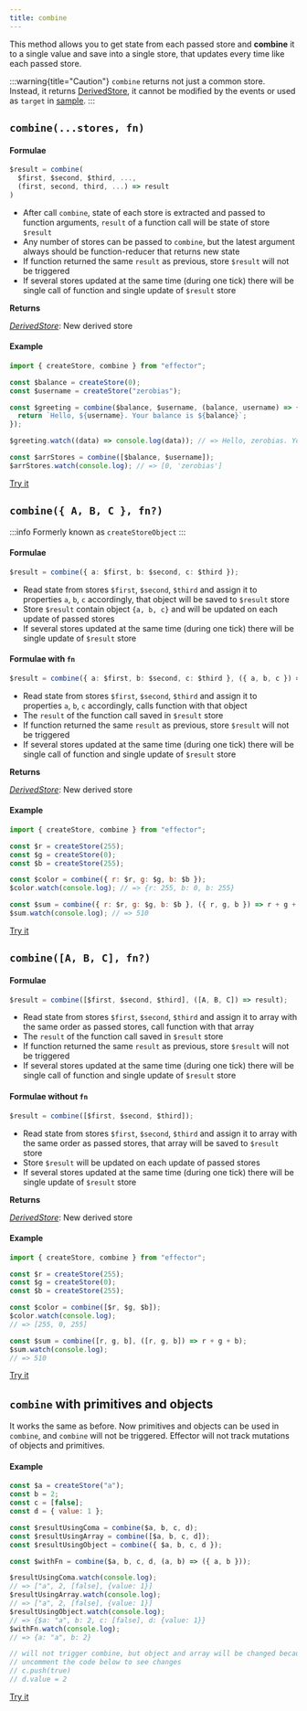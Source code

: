 ```yaml
---
title: combine
---
```


This method allows you to get state from each passed store and **combine** it to a single value and save into a single store, that updates every time like each passed store.

:::warning{title="Caution"}
`combine` returns not just a common store. Instead, it returns [DerivedStore](/en/api/effector/Store#derived), it cannot be modified by the events or used as `target` in [sample](/en/api/effector/sample).
:::

## `combine(...stores, fn)`

#### Formulae

```ts
$result = combine(
  $first, $second, $third, ...,
  (first, second, third, ...) => result
)
```

- After call `combine`, state of each store is extracted and passed to function arguments, `result` of a function call will be state of store `$result`
- Any number of stores can be passed to `combine`, but the latest argument always should be function-reducer that returns new state
- If function returned the same `result` as previous, store `$result` will not be triggered
- If several stores updated at the same time (during one tick) there will be single call of function and single update of `$result` store

**Returns**

[_DerivedStore_](/en/api/effector/Store#derived): New derived store

#### Example

```js
import { createStore, combine } from "effector";

const $balance = createStore(0);
const $username = createStore("zerobias");

const $greeting = combine($balance, $username, (balance, username) => {
  return `Hello, ${username}. Your balance is ${balance}`;
});

$greeting.watch((data) => console.log(data)); // => Hello, zerobias. Your balance is 0

const $arrStores = combine([$balance, $username]);
$arrStores.watch(console.log); // => [0, 'zerobias']
```

[Try it](https://share.effector.dev/jyX3NCLt)

## `combine({ A, B, C }, fn?)`

:::info
Formerly known as `createStoreObject`
:::

#### Formulae

```ts
$result = combine({ a: $first, b: $second, c: $third });
```

- Read state from stores `$first`, `$second`, `$third` and assign it to properties `a`, `b`, `c` accordingly, that object will be saved to `$result` store
- Store `$result` contain object `{a, b, c}` and will be updated on each update of passed stores
- If several stores updated at the same time (during one tick) there will be single update of `$result` store

#### Formulae with `fn`

```ts
$result = combine({ a: $first, b: $second, c: $third }, ({ a, b, c }) => result);
```

- Read state from stores `$first`, `$second`, `$third` and assign it to properties `a`, `b`, `c` accordingly, calls function with that object
- The `result` of the function call saved in `$result` store
- If function returned the same `result` as previous, store `$result` will not be triggered
- If several stores updated at the same time (during one tick) there will be single call of function and single update of `$result` store

**Returns**

[_DerivedStore_](/en/api/effector/Store#derived): New derived store

#### Example

```js
import { createStore, combine } from "effector";

const $r = createStore(255);
const $g = createStore(0);
const $b = createStore(255);

const $color = combine({ r: $r, g: $g, b: $b });
$color.watch(console.log); // => {r: 255, b: 0, b: 255}

const $sum = combine({ r: $r, g: $g, b: $b }, ({ r, g, b }) => r + g + b);
$sum.watch(console.log); // => 510
```

[Try it](https://share.effector.dev/9AckAVg7)

## `combine([A, B, C], fn?)`

#### Formulae

```ts
$result = combine([$first, $second, $third], ([A, B, C]) => result);
```

- Read state from stores `$first`, `$second`, `$third` and assign it to array with the same order as passed stores, call function with that array
- The `result` of the function call saved in `$result` store
- If function returned the same `result` as previous, store `$result` will not be triggered
- If several stores updated at the same time (during one tick) there will be single call of function and single update of `$result` store

#### Formulae without `fn`

```ts
$result = combine([$first, $second, $third]);
```

- Read state from stores `$first`, `$second`, `$third` and assign it to array with the same order as passed stores, that array will be saved to `$result` store
- Store `$result` will be updated on each update of passed stores
- If several stores updated at the same time (during one tick) there will be single update of `$result` store

**Returns**

[_DerivedStore_](/en/api/effector/Store#derived): New derived store

#### Example

```js
import { createStore, combine } from "effector";

const $r = createStore(255);
const $g = createStore(0);
const $b = createStore(255);

const $color = combine([$r, $g, $b]);
$color.watch(console.log);
// => [255, 0, 255]

const $sum = combine([r, g, b], ([r, g, b]) => r + g + b);
$sum.watch(console.log);
// => 510
```

[Try it](https://share.effector.dev/ch4CKPrX)

## `combine` with primitives and objects

It works the same as before. Now primitives and objects can be used in `combine`, and `combine` will not be triggered. Effector will not track mutations of objects and primitives.

#### Example

```js
const $a = createStore("a");
const b = 2;
const c = [false];
const d = { value: 1 };

const $resultUsingComa = combine($a, b, c, d);
const $resultUsingArray = combine([$a, b, c, d]);
const $resultUsingObject = combine({ $a, b, c, d });

const $withFn = combine($a, b, c, d, (a, b) => ({ a, b }));

$resultUsingComa.watch(console.log);
// => ["a", 2, [false], {value: 1}]
$resultUsingArray.watch(console.log);
// => ["a", 2, [false], {value: 1}]
$resultUsingObject.watch(console.log);
// => {$a: "a", b: 2, c: [false], d: {value: 1}}
$withFn.watch(console.log);
// => {a: "a", b: 2}

// will not trigger combine, but object and array will be changed because of reference
// uncomment the code below to see changes
// c.push(true)
// d.value = 2
```

[Try it](https://share.effector.dev/XWk1lG4a)
